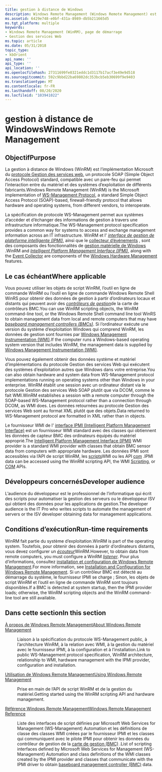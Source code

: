 ```yaml
---
title: gestion à distance de Windows
description: Windows Remote Management (Windows Remote Management) est l’implémentation Microsoft du protocole WS-Management, un protocole SOAP standard, compatible avec un pare-feu qui permet l’interopérabilité du matériel et des systèmes d’exploitation de différents fournisseurs.
ms.assetid: 6429e748-e0bf-431a-8989-db5b211665d5
ms.tgt_platform: multiple
keywords:
- Windows Remote Management (WinRM), page de démarrage
- Gestion des services Web
ms.topic: article
ms.date: 05/31/2018
topic_type:
- kbOrient
api_name: ''
api_type: ''
api_location: ''
ms.openlocfilehash: 27311699fe0321eddc1d3117b17acf3e49e9d518
ms.sourcegitcommit: 592c9bbd22ba69802dc353bcb5eb30699f9e9403
ms.translationtype: MT
ms.contentlocale: fr-FR
ms.lasthandoff: 08/20/2020
ms.locfileid: "103941022"
---
```

# <a name="windows-remote-management"></a><span data-ttu-id="a9a42-105">gestion à distance de Windows</span><span class="sxs-lookup"><span data-stu-id="a9a42-105">Windows Remote Management</span></span>

## <a name="purpose"></a><span data-ttu-id="a9a42-106">Objectif</span><span class="sxs-lookup"><span data-stu-id="a9a42-106">Purpose</span></span>

<span data-ttu-id="a9a42-107">La gestion à distance de Windows (WinRM) est l’implémentation Microsoft du [protocole Gestion des services web](ws-management-protocol.md), un protocole SOAP (Simple Object Access Protocol) standard, compatible avec un pare-feu qui permet l’interaction entre du matériel et des systèmes d’exploitation de différents fabricants.</span><span class="sxs-lookup"><span data-stu-id="a9a42-107">Windows Remote Management (WinRM) is the Microsoft implementation of [WS-Management Protocol](ws-management-protocol.md), a standard Simple Object Access Protocol (SOAP)-based, firewall-friendly protocol that allows hardware and operating systems, from different vendors, to interoperate.</span></span>

<span data-ttu-id="a9a42-108">La spécification de protocole WS-Management permet aux systèmes d’accéder et d’échanger des informations de gestion à travers une infrastructure informatique.</span><span class="sxs-lookup"><span data-stu-id="a9a42-108">The WS-Management protocol specification provides a common way for systems to access and exchange management information across an IT infrastructure.</span></span> <span data-ttu-id="a9a42-109">WinRM et l' [*interface de gestion de plateforme intelligente (IPMI)*](windows-remote-management-glossary.md), ainsi que le [collecteur d’événements](/previous-versions/windows/it-pro/windows-server-2003/cc785056(v=ws.10)) , sont des composants des fonctionnalités de [gestion matérielle de Windows](/previous-versions/windows/it-pro/windows-server-2003/cc785056(v=ws.10)) .</span><span class="sxs-lookup"><span data-stu-id="a9a42-109">WinRM and [*Intelligent Platform Management Interface (IPMI)*](windows-remote-management-glossary.md), along with the [Event Collector](/previous-versions/windows/it-pro/windows-server-2003/cc785056(v=ws.10)) are components of the [Windows Hardware Management](/previous-versions/windows/it-pro/windows-server-2003/cc785056(v=ws.10)) features.</span></span>

## <a name="where-applicable"></a><span data-ttu-id="a9a42-110">Le cas échéant</span><span class="sxs-lookup"><span data-stu-id="a9a42-110">Where applicable</span></span>

<span data-ttu-id="a9a42-111">Vous pouvez utiliser les objets de script WinRM, l’outil en ligne de commande WinRM ou l’outil en ligne de commande Windows Remote Shell WinRS pour obtenir des données de gestion à partir d’ordinateurs locaux et distants qui peuvent avoir des [*contrôleurs de gestion*](windows-remote-management-glossary.md)de la carte de contrôleurs BMC.</span><span class="sxs-lookup"><span data-stu-id="a9a42-111">You can use WinRM scripting objects, the WinRM command-line tool, or the Windows Remote Shell command line tool WinRS to obtain management data from local and remote computers that may have [*baseboard management controllers (BMCs)*](windows-remote-management-glossary.md).</span></span> <span data-ttu-id="a9a42-112">Si l’ordinateur exécute une version du système d’exploitation Windows qui comprend WinRM, les données de gestion sont fournies par [Windows Management Instrumentation (WMI)](/windows/desktop/WmiSdk/wmi-start-page).</span><span class="sxs-lookup"><span data-stu-id="a9a42-112">If the computer runs a Windows-based operating system version that includes WinRM, the management data is supplied by [Windows Management Instrumentation (WMI)](/windows/desktop/WmiSdk/wmi-start-page).</span></span>

<span data-ttu-id="a9a42-113">Vous pouvez également obtenir des données système et matériel d’implémentations du protocole Gestion des services Web qui exécutent des systèmes d’exploitation autres que Windows dans votre entreprise.</span><span class="sxs-lookup"><span data-stu-id="a9a42-113">You can also obtain hardware and system data from WS-Management protocol implementations running on operating systems other than Windows in your enterprise.</span></span> <span data-ttu-id="a9a42-114">WinRM établit une session avec un ordinateur distant via le protocole Gestion des services Web SOAP plutôt que via DCOM, comme le fait WMI.</span><span class="sxs-lookup"><span data-stu-id="a9a42-114">WinRM establishes a session with a remote computer through the SOAP-based WS-Management protocol rather than a connection through DCOM, as WMI does.</span></span> <span data-ttu-id="a9a42-115">Les données retournées au protocole Gestion des services Web sont au format XML plutôt que des objets.</span><span class="sxs-lookup"><span data-stu-id="a9a42-115">Data returned to WS-Management protocol are formatted in XML rather than in objects.</span></span>

<span data-ttu-id="a9a42-116">Le fournisseur WMI de l' [interface IPMI (Intelligent Platform Management Interface)](/previous-versions/windows/desktop/ipmiprv/ipmi-provider) est un fournisseur WMI standard avec des classes qui obtiennent les données de capteur BMC des ordinateurs équipés du matériel approprié.</span><span class="sxs-lookup"><span data-stu-id="a9a42-116">The [Intelligent Platform Management Interface (IPMI)](/previous-versions/windows/desktop/ipmiprv/ipmi-provider) WMI provider is a standard WMI provider with classes that obtain BMC sensor data from computers with appropriate hardware.</span></span> <span data-ttu-id="a9a42-117">Les données IPMI sont accessibles via l’API de script WinRM, les [scripts](/windows/desktop/WmiSdk/scripting-api-for-wmi)WMI ou les API [com](/windows/desktop/WmiSdk/com-api-for-wmi) .</span><span class="sxs-lookup"><span data-stu-id="a9a42-117">IPMI data can be accessed using the WinRM scripting API, the WMI [Scripting](/windows/desktop/WmiSdk/scripting-api-for-wmi), or [COM](/windows/desktop/WmiSdk/com-api-for-wmi) APIs.</span></span>

## <a name="developer-audience"></a><span data-ttu-id="a9a42-118">Développeurs concernés</span><span class="sxs-lookup"><span data-stu-id="a9a42-118">Developer audience</span></span>

<span data-ttu-id="a9a42-119">L’audience du développeur est le professionnel de l’informatique qui écrit des scripts pour automatiser la gestion des serveurs ou le développeur ISV qui obtient des données pour les applications de gestion.</span><span class="sxs-lookup"><span data-stu-id="a9a42-119">The developer audience is the IT Pro who writes scripts to automate the management of servers or the ISV developer obtaining data for management applications.</span></span>

## <a name="run-time-requirements"></a><span data-ttu-id="a9a42-120">Conditions d’exécution</span><span class="sxs-lookup"><span data-stu-id="a9a42-120">Run-time requirements</span></span>

<span data-ttu-id="a9a42-121">WinRM fait partie du système d’exploitation.</span><span class="sxs-lookup"><span data-stu-id="a9a42-121">WinRM is part of the operating system.</span></span> <span data-ttu-id="a9a42-122">Toutefois, pour obtenir des données à partir d’ordinateurs distants, vous devez configurer un [*écouteur*](windows-remote-management-glossary.md#l)WinRM.</span><span class="sxs-lookup"><span data-stu-id="a9a42-122">However, to obtain data from remote computers, you must configure a WinRM [*listener*](windows-remote-management-glossary.md#l).</span></span> <span data-ttu-id="a9a42-123">Pour plus d’informations, consultez [installation et configuration de Windows Remote Management](installation-and-configuration-for-windows-remote-management.md).</span><span class="sxs-lookup"><span data-stu-id="a9a42-123">For more information, see [Installation and Configuration for Windows Remote Management](installation-and-configuration-for-windows-remote-management.md).</span></span> <span data-ttu-id="a9a42-124">Si un contrôleur BMC est détecté au démarrage du système, le fournisseur IPMI se charge ; Sinon, les objets de script WinRM et l’outil en ligne de commande WinRM sont toujours disponibles.</span><span class="sxs-lookup"><span data-stu-id="a9a42-124">If a BMC is detected at system startup, then the IPMI provider loads; otherwise, the WinRM scripting objects and the WinRM command-line tool are still available.</span></span>

## <a name="in-this-section"></a><span data-ttu-id="a9a42-125">Dans cette section</span><span class="sxs-lookup"><span data-stu-id="a9a42-125">In this section</span></span>

<dl> <dt>

[<span data-ttu-id="a9a42-126">À propos de Windows Remote Management</span><span class="sxs-lookup"><span data-stu-id="a9a42-126">About Windows Remote Management</span></span>](about-windows-remote-management.md)
</dt> <dd>

<span data-ttu-id="a9a42-127">Liaison à la spécification du protocole WS-Management public, à l’architecture WinRM, à la relation avec WMI, à la gestion du matériel avec le fournisseur IPMI, à la configuration et à l’installation.</span><span class="sxs-lookup"><span data-stu-id="a9a42-127">Link to public WS-Management protocol specification, WinRM architecture, relationship to WMI, hardware management with the IPMI provider, configuration and installation.</span></span>

</dd> <dt>

[<span data-ttu-id="a9a42-128">Utilisation de Windows Remote Management</span><span class="sxs-lookup"><span data-stu-id="a9a42-128">Using Windows Remote Management</span></span>](using-windows-remote-management.md)
</dt> <dd>

<span data-ttu-id="a9a42-129">Prise en main de l’API de script WinRM et de la gestion du matériel.</span><span class="sxs-lookup"><span data-stu-id="a9a42-129">Getting started using the WinRM scripting API and hardware management.</span></span>

</dd> <dt>

[<span data-ttu-id="a9a42-130">Référence Windows Remote Management</span><span class="sxs-lookup"><span data-stu-id="a9a42-130">Windows Remote Management Reference</span></span>](windows-remote-management-reference.md)
</dt> <dd>

<span data-ttu-id="a9a42-131">Liste des interfaces de script définies par Microsoft Web Services for Management (WS-Management) Automation et les définitions de classe des classes WMI créées par le fournisseur IPMI et les classes qui communiquent avec le pilote IPMI pour obtenir les données du contrôleur de gestion de la [carte de gestion (BMC)](windows-remote-management-glossary.md) .</span><span class="sxs-lookup"><span data-stu-id="a9a42-131">List of scripting interfaces defined by Microsoft Web Services for Management (WS-Management) Automation and class definitions of the WMI classes created by the IPMI provider and classes that communicate with the IPMI driver to obtain [baseboard management controller (BMC)](windows-remote-management-glossary.md) data.</span></span>

</dd> </dl>

 

 